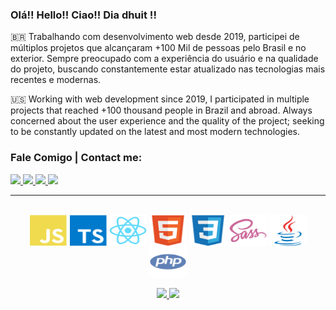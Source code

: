 ### Olá!! Hello!! Ciao!! Dia dhuit !!

<p>
  🇧🇷 Trabalhando com desenvolvimento web desde 2019, participei de múltiplos projetos que 
alcançaram +100 Mil de pessoas pelo Brasil e no exterior. Sempre preocupado com a experiência 
do usuário e na qualidade do projeto, buscando constantemente estar atualizado nas tecnologias 
mais recentes e modernas.
</p>

<p>
 🇺🇸 Working with web development since 2019, I participated in multiple projects that
reached +100 thousand people in Brazil and abroad. Always concerned about the user experience and the quality of the project; seeking to be constantly updated on the latest and most modern technologies.
</p>

### Fale Comigo | Contact me:

<div> 
  <a href="https://www.youtube.com/channel/UC5w7ndOUZ6oJTArN0WfCPrg" target="_blank">
    <img src="https://img.shields.io/badge/YouTube-FF0000?style=for-the-badge&logo=youtube&logoColor=white" target="_blank">
  </a>
  <a href="https://www.instagram.com/gustavo.felixreal/" target="_blank">
    <img src="https://img.shields.io/badge/-Instagram-%23E4405F?style=for-the-badge&logo=instagram&logoColor=white" target="_blank">
  </a>
  <a href = "mailto:gustavo.felixreal@gmail.com">
    <img src="https://img.shields.io/badge/-Gmail-%23333?style=for-the-badge&logo=gmail&logoColor=white" target="_blank">
  </a>
  <a href="https://www.linkedin.com/in/rafaella-ballerini-45875016a" target="_blank">
    <img src="https://img.shields.io/badge/-LinkedIn-%230077B5?style=for-the-badge&logo=linkedin&logoColor=white" target="_blank">
  </a> 
 
  <!--![Snake animation](https://github.com/rafaballerini/rafaballerini/blob/output/github-contribution-grid-snake.svg)-->
 
</div>


<hr/>



<div align="center" style="display: inline_block"><br>
  <img align="center" alt="Gustavo-Js" height="50" width="60" src="https://raw.githubusercontent.com/devicons/devicon/master/icons/javascript/javascript-plain.svg">
  <img align="center" alt="Gustavo-Ts" height="50" width="60" src="https://raw.githubusercontent.com/devicons/devicon/master/icons/typescript/typescript-plain.svg">
  <img align="center" alt="Gustavo-React" height="50" width="60" src="https://raw.githubusercontent.com/devicons/devicon/master/icons/react/react-original.svg">
  <img align="center" alt="Gustavo-HTML" height="50" width="60" src="https://raw.githubusercontent.com/devicons/devicon/master/icons/html5/html5-original.svg">
  <img align="center" alt="Gustavo-CSS" height="50" width="60" src="https://raw.githubusercontent.com/devicons/devicon/master/icons/css3/css3-original.svg">
  <img align="center" alt="Gustavo-SASS" height="50" width="60" src="https://raw.githubusercontent.com/devicons/devicon/master/icons/sass/sass-original.svg">
  <img align="center" alt="Gustavo-Java" height="50" width="60" src="https://raw.githubusercontent.com/devicons/devicon/master/icons/java/java-original.svg">
  <img align="center" alt="Gustavo-PHP" height="50" width="60" src="https://raw.githubusercontent.com/devicons/devicon/master/icons/php/php-plain.svg">
</div><br/>

<div align="center">
  <a href="https://github.com/GustavoFelixReal">
  <img height="180em" src="https://github-readme-stats.vercel.app/api?username=GustavoFelixReal&show_icons=true&theme=dark&include_all_commits=true&count_private=true"/>
  <img height="180em" src="https://github-readme-stats.vercel.app/api/top-langs/?username=GustavoFelixReal&layout=compact&langs_count=7&theme=dark"/>
</div>


  
<!--
**GustavoFelixReal/GustavoFelixReal** is a ✨ _special_ ✨ repository because its `README.md` (this file) appears on your GitHub profile.

Here are some ideas to get you started:

- 🔭 I’m currently working on ...
- 🌱 I’m currently learning ...
- 👯 I’m looking to collaborate on ...
- 🤔 I’m looking for help with ...
- 💬 Ask me about ...
- 📫 How to reach me: ...
- 😄 Pronouns: ...
- ⚡ Fun fact: ...
-->
